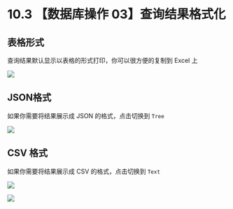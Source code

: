 # 10.3 【数据库操作 03】查询结果格式化

## 表格形式

查询结果默认显示以表格的形式打印，你可以很方便的复制到 Excel 上

![](http://image.iswbm.com/20210327140812.png)

## JSON格式

如果你需要将结果展示成 JSON 的格式，点击切换到 `Tree`

![](http://image.iswbm.com/20210327140647.png)

## CSV 格式

如果你需要将结果展示成 CSV 的格式，点击切换到 `Text`

![](http://image.iswbm.com/20210327140942.png)



![](http://image.iswbm.com/20200607174235.png)